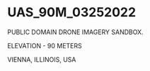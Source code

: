 # UAS_90M_03252022
PUBLIC DOMAIN DRONE IMAGERY SANDBOX.

ELEVATION - 90 METERS

VIENNA, ILLINOIS, USA
